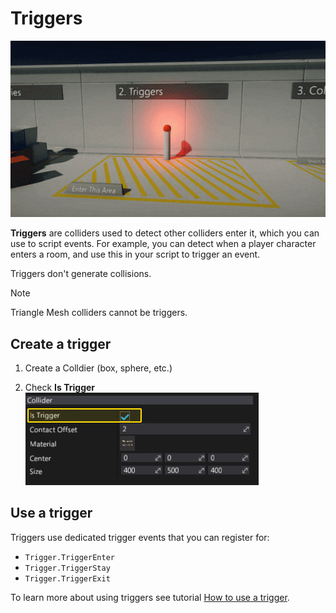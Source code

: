 # Triggers

![Triggers](media/triggers.gif)

**Triggers** are colliders used to detect other colliders enter it, which you can use to script events. For example, you can detect when a player character enters a room, and use this in your script to trigger an event.

Triggers don't generate collisions.

> [!Note]
> Triangle Mesh colliders cannot be triggers.

## Create a trigger

1. Create a Colldier (box, sphere, etc.)

2. Check **Is Trigger**
   <br>![Is Trigger](media/set-trigger.jpg)

## Use a trigger

Triggers use dedicated trigger events that you can register for:
* `Trigger.TriggerEnter`
* `Trigger.TriggerStay`
* `Trigger.TriggerExit`

To learn more about using triggers see tutorial [How to use a trigger](tutorials/use-trigger.md).

